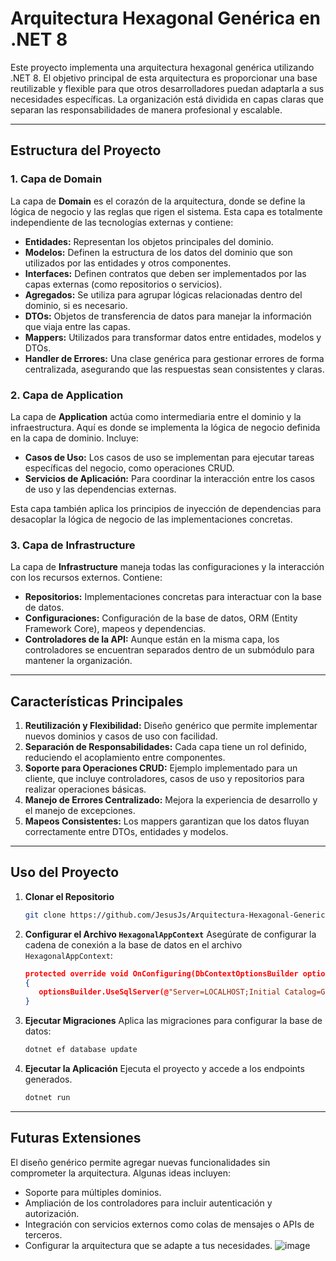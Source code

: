 # Arquitectura Hexagonal Genérica en .NET 8

Este proyecto implementa una arquitectura hexagonal genérica utilizando .NET 8. El objetivo principal de esta arquitectura es proporcionar una base reutilizable y flexible para que otros desarrolladores puedan adaptarla a sus necesidades específicas. La organización está dividida en capas claras que separan las responsabilidades de manera profesional y escalable.

---

## Estructura del Proyecto

### 1. **Capa de Domain**
La capa de **Domain** es el corazón de la arquitectura, donde se define la lógica de negocio y las reglas que rigen el sistema. Esta capa es totalmente independiente de las tecnologías externas y contiene:

- **Entidades:** Representan los objetos principales del dominio.
- **Modelos:** Definen la estructura de los datos del dominio que son utilizados por las entidades y otros componentes.
- **Interfaces:** Definen contratos que deben ser implementados por las capas externas (como repositorios o servicios).
- **Agregados:** Se utiliza para agrupar lógicas relacionadas dentro del dominio, si es necesario.
- **DTOs:** Objetos de transferencia de datos para manejar la información que viaja entre las capas.
- **Mappers:** Utilizados para transformar datos entre entidades, modelos y DTOs.
- **Handler de Errores:** Una clase genérica para gestionar errores de forma centralizada, asegurando que las respuestas sean consistentes y claras.

### 2. **Capa de Application**
La capa de **Application** actúa como intermediaria entre el dominio y la infraestructura. Aquí es donde se implementa la lógica de negocio definida en la capa de dominio. Incluye:

- **Casos de Uso:** Los casos de uso se implementan para ejecutar tareas específicas del negocio, como operaciones CRUD.
- **Servicios de Aplicación:** Para coordinar la interacción entre los casos de uso y las dependencias externas.

Esta capa también aplica los principios de inyección de dependencias para desacoplar la lógica de negocio de las implementaciones concretas.

### 3. **Capa de Infrastructure**
La capa de **Infrastructure** maneja todas las configuraciones y la interacción con los recursos externos. Contiene:

- **Repositorios:** Implementaciones concretas para interactuar con la base de datos.
- **Configuraciones:** Configuración de la base de datos, ORM (Entity Framework Core), mapeos y dependencias.
- **Controladores de la API:** Aunque están en la misma capa, los controladores se encuentran separados dentro de un submódulo para mantener la organización.

---

## Características Principales

1. **Reutilización y Flexibilidad:** Diseño genérico que permite implementar nuevos dominios y casos de uso con facilidad.
2. **Separación de Responsabilidades:** Cada capa tiene un rol definido, reduciendo el acoplamiento entre componentes.
3. **Soporte para Operaciones CRUD:** Ejemplo implementado para un cliente, que incluye controladores, casos de uso y repositorios para realizar operaciones básicas.
4. **Manejo de Errores Centralizado:** Mejora la experiencia de desarrollo y el manejo de excepciones.
5. **Mapeos Consistentes:** Los mappers garantizan que los datos fluyan correctamente entre DTOs, entidades y modelos.

---

## Uso del Proyecto

1. **Clonar el Repositorio**

   ```bash
   git clone https://github.com/JesusJs/Arquitectura-Hexagonal-Generica-Net-8.git
   ```

2. **Configurar el Archivo `HexagonalAppContext`**
   Asegúrate de configurar la cadena de conexión a la base de datos en el archivo `HexagonalAppContext`:

   ```json
   protected override void OnConfiguring(DbContextOptionsBuilder optionsBuilder)
   {
      optionsBuilder.UseSqlServer(@"Server=LOCALHOST;Initial Catalog=GenericDB; Integrated Security=true;Trust Server Certificate=true");
   }
   ```

3. **Ejecutar Migraciones**
   Aplica las migraciones para configurar la base de datos:

   ```bash
   dotnet ef database update
   ```

4. **Ejecutar la Aplicación**
   Ejecuta el proyecto y accede a los endpoints generados.

   ```bash
   dotnet run
   ```

---

## Futuras Extensiones
El diseño genérico permite agregar nuevas funcionalidades sin comprometer la arquitectura. Algunas ideas incluyen:

- Soporte para múltiples dominios.
- Ampliación de los controladores para incluir autenticación y autorización.
- Integración con servicios externos como colas de mensajes o APIs de terceros.
- Configurar la arquitectura que se adapte a tus necesidades.
![image](https://github.com/user-attachments/assets/b279b492-a080-4e4d-b8f8-ef70eda11a19)

